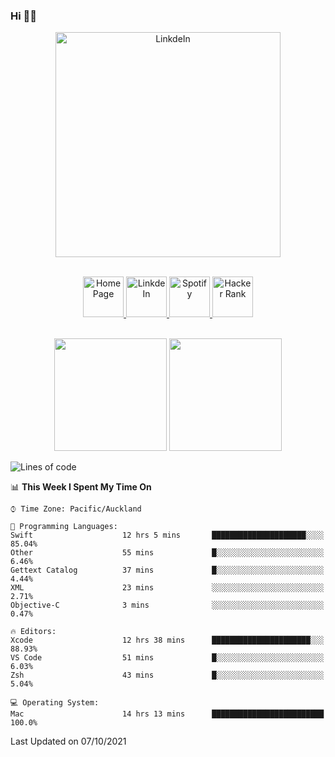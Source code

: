 ### Hi 👋🏻
<p align="center">
 <img alt="LinkdeIn" width="360px" src="https://media.giphy.com/media/fbyGEE9mlqDyE/giphy.gif?cid=ecf05e479e3sjlimgnu6742uu0i3fsxrozdeiq7ngv5qowed&rid=giphy.gif&ct=g" />
</p>

<p align="center">
<br/>
<a href="https://liguo.jiao.co.nz">
  <img alt="Home Page" width="65px" src="https://image.flaticon.com/icons/svg/725/725322.svg" />
</a>
<a href="https://www.linkedin.com/in/liguojiaouc">
  <img alt="LinkdeIn" width="65px" src="https://image.flaticon.com/icons/svg/725/725337.svg" />
</a>
<a href="https://open.spotify.com/user/1233857145?si=96fbba946f584236">
  <img alt="Spotify" width="65px" src="https://image.flaticon.com/icons/svg/725/725281.svg" />
</a>
<a href="https://www.hackerrank.com/iceman201">
  <img alt="Hacker Rank" width="65px" src="https://upload.wikimedia.org/wikipedia/commons/4/40/HackerRank_Icon-1000px.png" />
</a>
</p>

<p align="center">
<br/>
<img height="180px" src="https://github-readme-stats.vercel.app/api/top-langs/?username=iceman201&show_icons=true&layout=compact&theme=onedark&hide_border=true"/>
<img height="180px" src="https://github-readme-stats.vercel.app/api?username=iceman201&show_icons=true&count_private=true&theme=onedark&include_all_commits=true&hide_border=true"/>
</p>

<!--START_SECTION:waka-->
![Lines of code](https://img.shields.io/badge/From%20Hello%20World%20I%27ve%20Written-1.5%20million%20lines%20of%20code-blue)

📊 **This Week I Spent My Time On** 

```text
⌚︎ Time Zone: Pacific/Auckland

💬 Programming Languages: 
Swift                    12 hrs 5 mins       █████████████████████░░░░   85.04% 
Other                    55 mins             █░░░░░░░░░░░░░░░░░░░░░░░░   6.46% 
Gettext Catalog          37 mins             █░░░░░░░░░░░░░░░░░░░░░░░░   4.44% 
XML                      23 mins             ░░░░░░░░░░░░░░░░░░░░░░░░░   2.71% 
Objective-C              3 mins              ░░░░░░░░░░░░░░░░░░░░░░░░░   0.47%

🔥 Editors: 
Xcode                    12 hrs 38 mins      ██████████████████████░░░   88.93% 
VS Code                  51 mins             █░░░░░░░░░░░░░░░░░░░░░░░░   6.03% 
Zsh                      43 mins             █░░░░░░░░░░░░░░░░░░░░░░░░   5.04%

💻 Operating System: 
Mac                      14 hrs 13 mins      █████████████████████████   100.0%

```


 Last Updated on 07/10/2021
<!--END_SECTION:waka-->

<!--
**iceman201/iceman201** is a ✨ _special_ ✨ repository because its `README.md` (this file) appears on your GitHub profile.

Here are some ideas to get you started:

- 🔭 I’m currently working on ...
- 🌱 I’m currently learning ...
- 👯 I’m looking to collaborate on ...
- 🤔 I’m looking for help with ...
- 💬 Ask me about ...
- 📫 How to reach me: ...
- 😄 Pronouns: ...
- ⚡ Fun fact: ...
-->

